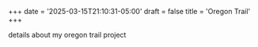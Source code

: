 +++
date = '2025-03-15T21:10:31-05:00'
draft = false
title = 'Oregon Trail'
+++

details about my oregon trail project 

